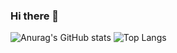 ### Hi there 👋

![Anurag's GitHub stats](https://github-readme-stats.vercel.app/api?username=lycamnguyen&hide=contribs,prs)
![Top Langs](https://github-readme-stats.vercel.app/api/top-langs/?username=lycamnguyen&hide_progress=true)
